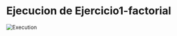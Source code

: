 # Ejecucion de Ejercicio1-factorial

![Execution](https://github.com/ivanchenoweth/data-structure-js-UTH/blob/main/Actividad2-recursividad/Ejercicio1-factorial/Test-Factorial-ejecucion.jpg)
